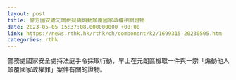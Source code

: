 ```yaml
---
layout: post
title: 警方國安處元朗檢疑與煽動顛覆國家政權相關證物
date: 2023-05-05 15:37:08.000000000 +08:00
link: https://news.rthk.hk/rthk/ch/component/k2/1699315-20230505.htm
categories: rthk
---
```


警務處國家安全處持法庭手令採取行動，早上在元朗區撿取一件與一宗「煽動他人顛覆國家政權罪」案件有關的證物。

